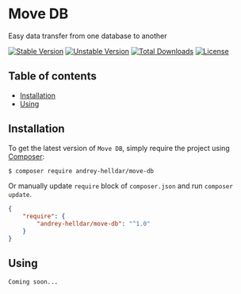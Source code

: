 # Move DB

Easy data transfer from one database to another

[![Stable Version][badge_stable]][link_packagist]
[![Unstable Version][badge_unstable]][link_packagist]
[![Total Downloads][badge_downloads]][link_packagist]
[![License][badge_license]][link_license]

## Table of contents

* [Installation](#installation)
* [Using](#using)

## Installation

To get the latest version of `Move DB`, simply require the project using [Composer](https://getcomposer.org):

```bash
$ composer require andrey-helldar/move-db
```

Or manually update `require` block of `composer.json` and run `composer update`.

```json
{
    "require": {
        "andrey-helldar/move-db": "^1.0"
    }
}
```

## Using

    Coming soon...

[badge_downloads]:      https://img.shields.io/packagist/dt/andrey-helldar/move-db.svg?style=flat-square

[badge_license]:        https://img.shields.io/packagist/l/andrey-helldar/move-db.svg?style=flat-square

[badge_stable]:         https://img.shields.io/github/v/release/andrey-helldar/move-db?label=stable&style=flat-square

[badge_unstable]:       https://img.shields.io/badge/unstable-dev--main-orange?style=flat-square

[link_license]:         LICENSE

[link_packagist]:       https://packagist.org/packages/andrey-helldar/move-db
